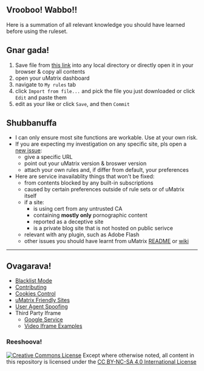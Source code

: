 ## Vrooboo! Wabbo!!

Here is a summation of all relevant knowledge you should have learned before using the ruleset.

## Gnar gada!

1. Save file from [this link](https://github.com/Rictusempra/uMatrix-Rules/raw/master/rules.txt) into any local directory or directly open it in your browser & copy all contents
2. open your uMatrix dashboard
3. navigate to `My rules` tab
4. click `Import from file...` and pick the file you just downloaded or click `Edit` and paste them
5. edit as your like or click `Save`, and then `Commit`

## Shubbanuffa

- I can only ensure most site functions are workable. Use at your own risk.
- If you are expecting my investigation on any specific site, pls open a [new issue](https://github.com/Rictusempra/uMatrix-Rules/issues/new):
    - give a specific URL
    - point out your uMatrix version & broswer version
    - attach your own rules and, if differ from default, your preferences
- Here are service inavailablity things that won't be fixed:
    -  from contents blocked by any built-in subscriptions
    - caused by certain preferences outside of rule sets or of uMatrix itself
    - if a site:
        -  is using cert from any untrusted CA
        - containing **mostly only** pornographic content
        - reported as a deceptive site
        - is a private blog site that is not hosted on public serivce
    - relevant with any plugin, such as Adobe Flash
    - other issues you should have learnt from uMatrix [README](https://github.com/gorhill/uMatrix/blob/master/README.md) or [wiki](https://github.com/gorhill/uMatrix/wiki)

---

## Ovagarava!

- [Blacklist Mode](Blacklist-Mode.md)
- [Contributing](Contributing.md)
- [Cookies Control](Cookies-Control.md)
- [uMatrix Friendly Sites](uMatrix-Friendly-Sites.md)
- [User Agent Spoofing](User-Agent-Spoofing.md)
- Third Party Iframe
    - [Google Service](/Google-Services.md)
    - [Video Iframe Examples](/Video-Iframe-Examples.md)

### Reeshoova!
<a rel="license" href="http://creativecommons.org/licenses/by-nc-sa/4.0/"><img alt="Creative Commons License" style="border-width:0" src="https://i.creativecommons.org/l/by-nc-sa/4.0/88x31.png" /></a>
Except where otherwise noted, all content in this repository is licensed under the <a rel="license" href="http://creativecommons.org/licenses/by-nc-sa/4.0/">CC BY-NC-SA 4.0 International License</a>
